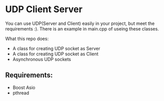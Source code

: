 # UDP Client Server
  You can use UDP(Server and Client) easily in your project, but meet the requirements :). There is an example in main.cpp of useing these classes.

What this repo does:
  - A class for creating UDP socket as Server
  - A class for creating UDP socket as Client
  - Asynchronous UDP sockets
  
 ## Requirements:
  - Boost Asio
  - pthread
